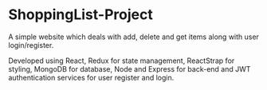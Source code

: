 # ShoppingList-Project

A simple website which deals with add, delete and get items along with user login/register.

Developed using React, Redux for state management, ReactStrap for styling, MongoDB for database, Node and Express for back-end and JWT authentication services for user register and login.
